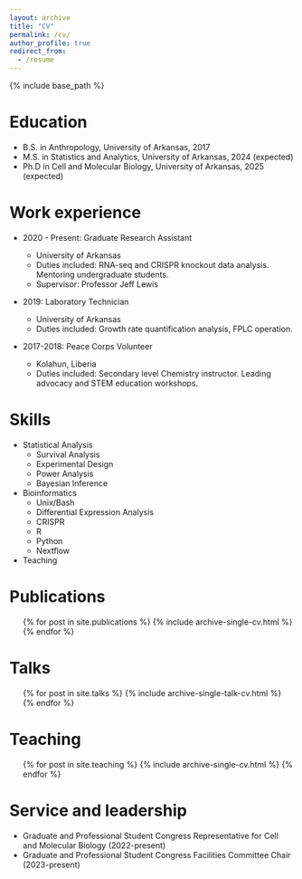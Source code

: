 ```yaml
---
layout: archive
title: "CV"
permalink: /cv/
author_profile: true
redirect_from:
  - /resume
---
```


{% include base_path %}

Education
======
* B.S. in Anthropology, University of Arkansas, 2017
* M.S. in Statistics and Analytics, University of Arkansas, 2024 (expected)
* Ph.D in Cell and Molecular Biology, University of Arkansas, 2025 (expected)

Work experience
======
* 2020 - Present: Graduate Research Assistant
  * University of Arkansas
  * Duties included: RNA-seq and CRISPR knockout data analysis. Mentoring undergraduate students.
  * Supervisor: Professor Jeff Lewis

* 2019: Laboratory Technician
  * University of Arkansas
  * Duties included: Growth rate quantification analysis, FPLC operation.

* 2017-2018: Peace Corps Volunteer
  * Kolahun, Liberia
  * Duties included: Secondary level Chemistry instructor. Leading advocacy and STEM education workshops.
  
Skills
======
* Statistical Analysis
  * Survival Analysis
  * Experimental Design
  * Power Analysis
  * Bayesian Inference
* Bioinformatics
  * Unix/Bash
  * Differential Expression Analysis
  * CRISPR
  * R
  * Python
  * Nextflow
* Teaching

Publications
======
  <ul>{% for post in site.publications %}
    {% include archive-single-cv.html %}
  {% endfor %}</ul>
  
Talks
======
  <ul>{% for post in site.talks %}
    {% include archive-single-talk-cv.html %}
  {% endfor %}</ul>
  
Teaching
======
  <ul>{% for post in site.teaching %}
    {% include archive-single-cv.html %}
  {% endfor %}</ul>
  
Service and leadership
======
* Graduate and Professional Student Congress Representative for Cell and Molecular Biology (2022-present)
* Graduate and Professional Student Congress Facilities Committee Chair (2023-present)
